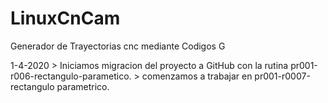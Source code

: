# LinuxCnCam
Generador de Trayectorias cnc mediante Codigos G

1-4-2020 > Iniciamos migracion del proyecto a GitHub con la rutina pr001-r006-rectangulo-parametico.
         > comenzamos a trabajar en pr001-r0007-rectangulo parametrico.
